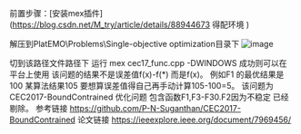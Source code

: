 前置步骤：[安装mex插件] (https://blog.csdn.net/M_try/article/details/88944673 得配环境 )

解压到PlatEMO\Problems\Single-objective optimization目录下
![image](https://github.com/user-attachments/assets/990ecf59-08b6-4fc0-a842-485ae874eb4e)

切到该路径文件路径下
运行   mex cec17_func.cpp -DWINDOWS 成功则可以在 平台上使用
该问题的结果不是误差值f(x)-f(*) 而是f(x)。
例如F1 的最优结果是100 某算法结果105 要想算误差值得自己再手动计算105-100=5。
该问题为CEC2017-BoundContrained 优化问题 包含函数F1,F3-F30.F2因为不稳定 已经剔除。
参考链接 https://github.com/P-N-Suganthan/CEC2017-BoundContrained
论文链接 https://ieeexplore.ieee.org/document/7969456/


